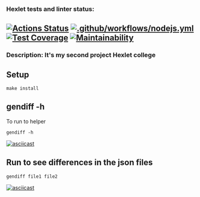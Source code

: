 ### Hexlet tests and linter status:
[![Actions Status](https://github.com/KudesnikRaf/frontend-project-46/workflows/hexlet-check/badge.svg)](https://github.com/KudesnikRaf/frontend-project-46/actions)
[![.github/workflows/nodejs.yml](https://github.com/KudesnikRaf/frontend-project-46/actions/workflows/nodejs.yml/badge.svg)](https://github.com/KudesnikRaf/frontend-project-46/actions/workflows/nodejs.yml)
[![Test Coverage](https://api.codeclimate.com/v1/badges/b4f710fcd370dcc880f3/test_coverage)](https://codeclimate.com/github/KudesnikRaf/frontend-project-46/test_coverage)
[![Maintainability](https://api.codeclimate.com/v1/badges/b4f710fcd370dcc880f3/maintainability)](https://codeclimate.com/github/KudesnikRaf/frontend-project-46/maintainability)
-----
### Description: It's my second project Hexlet college
## Setup
```
make install
``` 
## gendiff -h
To run to helper
```
gendiff -h
```
[![asciicast](https://asciinema.org/a/596121.svg)](https://asciinema.org/a/596121)

## Run to see differences in the json files
```
gendiff file1 file2
```

[![asciicast](https://asciinema.org/a/NJt80GN1hsij7PpZjyNrkjB2A.svg)](https://asciinema.org/a/NJt80GN1hsij7PpZjyNrkjB2A)
